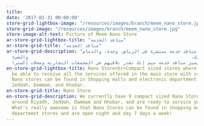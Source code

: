 ```yaml
---
title: 
date: '2017-01-31 00:00:00'
store-grid-lightbox-image: "/resources/images/branch/meem_nano_store.jpg"
store-grid-image: "/resources/images/branch/meem_nano_store.jpg"
store-image-alt-text: Picture of Meem Nano Store
ar-store-grid-lightbox-title: "منافذ الخدمة"
ar-store-grid-title: "منافذ الخدمة"
ar-store-grid-description: "حاليا عندنا 9 منافذ خدمة منتشرة في الرياض، وجدة، والدمام
  والخبر، كلهم تحت أمرك وفي خدمتك.                                                            والشيء
  الجميل واللي يميز منافذ خدمة ميم إنك تقدر تلاقيهم في المجمعات التجارية ومحلات إكسترا"
en-store-grid-lightbox-title: Nano Store<br>Compact sized stores where customers will
  be able to receive all the services offered in the main store with convenience.
  Nano stores can be found in Shopping malls and electronic department stores in Riyadh,
  Jeddah, Dammam, and Khobar.
en-store-grid-title: Nano Store
en-store-grid-description: We currently have 9 compact sized Nano Stores scattered
  around Riyadh, Jeddah, Dammam and Khobar, and are ready to service you with convenience.
  What's really awesome is that Nano Stores can be found in shopping malls and electronic
  department stores and are open night and day 7 days a week!
---
```


